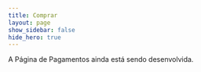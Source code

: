 ```yaml
---
title: Comprar
layout: page
show_sidebar: false
hide_hero: true
---
```


A Página de Pagamentos ainda está sendo desenvolvida.
